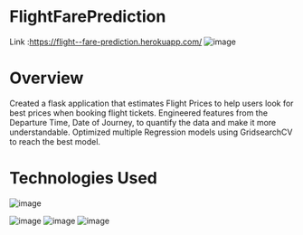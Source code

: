 # FlightFarePrediction

Link :https://flight--fare-prediction.herokuapp.com/
![image](https://user-images.githubusercontent.com/76057261/168388689-cdd94b3b-dc02-410b-941e-df576df52216.png)

# Overview
Created a flask application  that estimates Flight Prices to help users look for best prices when booking flight tickets.
Engineered features from the Departure Time, Date of Journey, to quantify the data and make it more understandable.
Optimized multiple Regression models using GridsearchCV to reach the best model.
# Technologies Used

![image](https://user-images.githubusercontent.com/76057261/168656067-98ca033e-3506-4159-9276-121969d46dff.png)

![image](https://user-images.githubusercontent.com/76057261/168655849-17c697a8-3b21-4218-8683-cb3068ad38cd.png)
![image](https://user-images.githubusercontent.com/76057261/168655942-3a2f4436-05e1-4fa6-bff1-9a7206761e59.png)
![image](https://user-images.githubusercontent.com/76057261/168656150-c7fc0276-ef6d-456e-a173-4d61a38d9bba.png)


 


  
